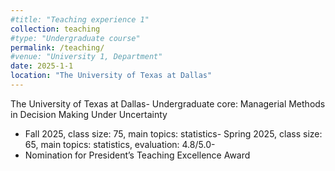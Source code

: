 ```yaml
---
#title: "Teaching experience 1"
collection: teaching
#type: "Undergraduate course"
permalink: /teaching/
#venue: "University 1, Department"
date: 2025-1-1
location: "The University of Texas at Dallas"
---
```

 The University of Texas at Dallas- Undergraduate core: Managerial Methods in Decision Making Under Uncertainty
 - Fall 2025, class size: 75, main topics: statistics- Spring 2025, class size: 65, main topics: statistics, evaluation: 4.8/5.0-
 - Nomination for President’s Teaching Excellence Award
